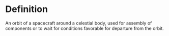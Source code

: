 # Definition

An orbit of a spacecraft around a celestial body, used for assembly of
components or to wait for conditions favorable for departure from the
orbit.
